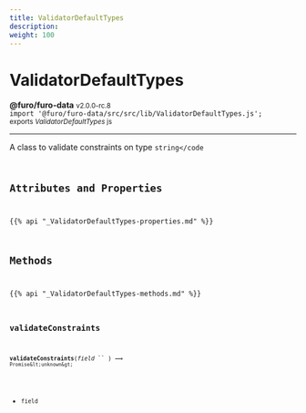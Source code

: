 ```yaml
---
title: ValidatorDefaultTypes
description: 
weight: 100
---
```


# ValidatorDefaultTypes

**@furo/furo-data** <small>v2.0.0-rc.8</small>
<br>`import '@furo/furo-data/src/src/lib/ValidatorDefaultTypes.js';`<small>
<br>exports *ValidatorDefaultTypes* js</small>


****

A class to validate constraints on type <code>string</code

## Attributes and Properties
{{% api "_ValidatorDefaultTypes-properties.md" %}}






## Methods
{{% api "_ValidatorDefaultTypes-methods.md" %}}


### **validateConstraints**
<small>**validateConstraints**(*field* `` ) ⟹ `Promise&lt;unknown&gt;`</small>



- <small>field </small>
<br><br>

